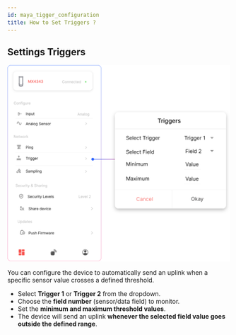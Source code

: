 ```yaml
---
id: maya_tigger_configuration
title: How to Set Triggers ?
---
```


## Settings Triggers

![title image](./assets/tiggerset.svg)

You can configure the device to automatically send an uplink when a specific sensor value crosses a defined threshold.

- Select **Trigger 1** or **Trigger 2** from the dropdown.
- Choose the **field number** (sensor/data field) to monitor.
- Set the **minimum and maximum threshold values**.
- The device will send an uplink **whenever the selected field value goes outside the defined range**.